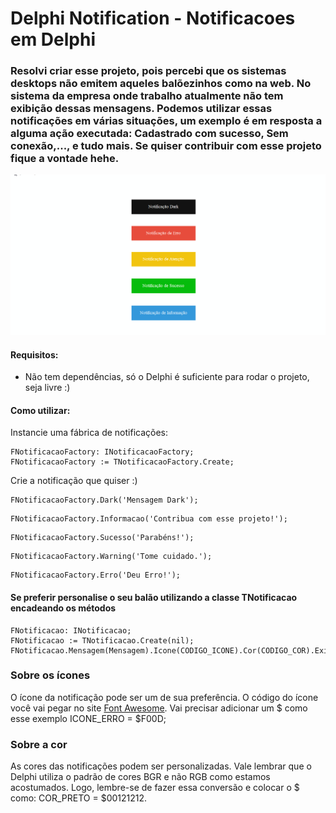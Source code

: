 # Delphi Notification - Notificacoes em Delphi

### Resolvi criar esse projeto, pois percebi que os sistemas desktops não emitem aqueles balõezinhos como na web. No sistema da empresa onde trabalho atualmente não tem exibição dessas mensagens. Podemos utilizar essas notificações em várias situações, um exemplo é em resposta a alguma ação executada: Cadastrado com sucesso, Sem conexão,..., e tudo mais. Se quiser contribuir com esse projeto fique a vontade hehe.

![delphi-notification](https://github.com/JosimarPintoCamilo/delphi-notification/blob/master/resources/exemplo.gif)

#### Requisitos:
- Não tem dependências, só o Delphi é suficiente para rodar o projeto, seja livre :)

#### Como utilizar:

Instancie uma fábrica de notificações:
```
FNotificacaoFactory: INotificacaoFactory;
FNotificacaoFactory := TNotificacaoFactory.Create;
```

Crie a notificação que quiser :)

```
FNotificacaoFactory.Dark('Mensagem Dark');
``` 

``` 
FNotificacaoFactory.Informacao('Contribua com esse projeto!');
``` 

``` 
FNotificacaoFactory.Sucesso('Parabéns!');
``` 

``` 
FNotificacaoFactory.Warning('Tome cuidado.');
``` 

``` 
FNotificacaoFactory.Erro('Deu Erro!');
``` 

#### Se preferir personalise o seu balão utilizando a classe TNotificacao encadeando os métodos

```
FNotificacao: INotificacao;
FNotificacao := TNotificacao.Create(nil);
FNotificacao.Mensagem(Mensagem).Icone(CODIGO_ICONE).Cor(CODIGO_COR).Exibir;
```

### Sobre os ícones

O ícone da notificação pode ser um de sua preferência. O código do ícone você vai pegar no site [Font Awesome](https://fontawesome.com/). Vai precisar adicionar um $ como esse exemplo ICONE_ERRO = $F00D;<br/>

### Sobre a cor

As cores das notificações podem ser personalizadas. Vale lembrar que o Delphi utiliza o padrão de cores BGR e não RGB como estamos acostumados. Logo, lembre-se de fazer essa conversão e colocar o $ como: COR_PRETO = $00121212.

